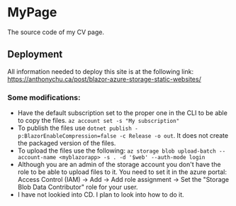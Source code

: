 # MyPage
The source code of my CV page.

## Deployment

All information needed to deploy this site is at the following link: https://anthonychu.ca/post/blazor-azure-storage-static-websites/

### Some modifications:

* Have the default subscription set to the proper one in the CLI to be able to copy the files. `az account set -s "My subscription"`
* To publish the files use `dotnet publish -p:BlazorEnableCompression=false -c Release -o out`. It does not create the packaged version of the files.
* To upload the files use the following: `az storage blob upload-batch --account-name <myblazorapp> -s . -d '$web' --auth-mode login`
* Although you are an admin of the storage account you don't have the role to be able to upload files to it. You need to set it in the azure portal: Access Control (IAM) -> Add -> Add role assignment -> Set the "Storage Blob Data Contributor" role for your user.
* I have not lookied into CD. I plan to look into how to do it.
